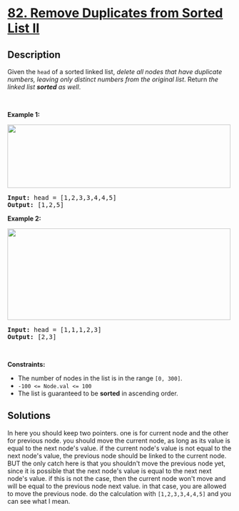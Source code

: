 # [82. Remove Duplicates from Sorted List II](https://leetcode.com/problems/remove-duplicates-from-sorted-list-ii)

## Description

<p>Given the <code>head</code> of a sorted linked list, <em>delete all nodes that have duplicate numbers, leaving only distinct numbers from the original list</em>. Return <em>the linked list <strong>sorted</strong> as well</em>.</p>

<p>&nbsp;</p>
<p><strong class="example">Example 1:</strong></p>
<img alt="" src="https://fastly.jsdelivr.net/gh/doocs/leetcode@main/solution/0000-0099/0082.Remove%20Duplicates%20from%20Sorted%20List%20II/images/linkedlist1.jpg" style="width: 500px; height: 142px;" />
<pre>
<strong>Input:</strong> head = [1,2,3,3,4,4,5]
<strong>Output:</strong> [1,2,5]
</pre>

<p><strong class="example">Example 2:</strong></p>
<img alt="" src="https://fastly.jsdelivr.net/gh/doocs/leetcode@main/solution/0000-0099/0082.Remove%20Duplicates%20from%20Sorted%20List%20II/images/linkedlist2.jpg" style="width: 500px; height: 205px;" />
<pre>
<strong>Input:</strong> head = [1,1,1,2,3]
<strong>Output:</strong> [2,3]
</pre>

<p>&nbsp;</p>
<p><strong>Constraints:</strong></p>

<ul>
	<li>The number of nodes in the list is in the range <code>[0, 300]</code>.</li>
	<li><code>-100 &lt;= Node.val &lt;= 100</code></li>
	<li>The list is guaranteed to be <strong>sorted</strong> in ascending order.</li>
</ul>

## Solutions
In here you should keep two pointers. one is for current node and the other for previous node. you should move the current node, as long as its value is equal to the next node's value. if the current node's value is not equal to the next node's value, the previous node should be linked to the current node. BUT the only catch here is that you shouldn't move the previous node yet, since it is possible that the next node's value is equal to the next next node's value. if this is not the case, then the current node won't move and will be equal to the previous node next value. in that case, you are allowed to move the previous node. do the calculation with `[1,2,3,3,4,4,5]` and you can see what I mean.